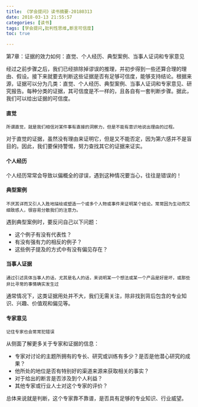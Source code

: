 ```yaml
---
title: 《学会提问》读书摘要-20180313
date: 2018-03-13 21:55:57
categories: [读书]
tags: [学会提问,批判性思维,断言可信度]
toc: true

---
```

第7章：证据的效力如何：直觉、个人经历、典型案例、当事人证词和专家意见

经过之前步骤之后，我们已经排除掉谬误的推理，并初步得到一些还算合理的理由、假设。接下来就要去判断这些证据是否有足够可信度，能够支持结论。根据来源，证据可以分为几类：直觉、个人经历、典型案例、当事人证词和专家意见、研究报告。每种分类的证据，其可信度是不一样的，且各自有一套判断步骤。据此，我们可以给出证据的可信度。

<!--more-->

#### 直觉

	所谓直觉，就是我们相信对某件事有直接的洞察力，但是不能有意识地说出理由的过程。

对于直觉的证据，虽然没有理由来证明它，但是又不能否定，因为第六感并不是盲目的。因此，我们要保持警惕，努力查找其它的证据来证实。

#### 个人经历

个人经历常常会导致以偏概全的谬误，遇到这种情况要当心，往往是错误的！

#### 典型案例

	不厌其详而又引人入胜地描绘或塑造一个或多个人物或事件来证明某个结论。常常因为生动而又细致感人，很容易分散我们的注意力。

遇到典型案例时，要反问自己以下问题：

* 这个例子有没有代表性？
* 有没有强有力的相反的例子？
* 这些例子提及的方式中有没有偏见存在？

#### 当事人证据

	通过引述具体当事人的话，尤其是名人的话，来说明某一个想法或某一个产品是好是坏，或那些非比寻常的事情确实发生过

通常情况下，这类证据用处并不大，我们无需关注，除非找到背后包含的专业知识、兴趣、价值观和偏见等。

#### 专家意见

	记住专家也会常常犯错误

从侧面了解更多关于专家和证据的信息：

* 专家对讨论的主题所拥有的专长、研究或训练有多少？是否是他潜心研究的成果？
* 他所处的地位是否有特别好的渠道来源来获取相关的事实？
* 对于给出的断言是否涉及到个人利益？
* 其他专家或行业人士对这个专家的评价？

总体来说就是判断，这个专家靠不靠谱，是否具有足够的专业知识、行业威望。

